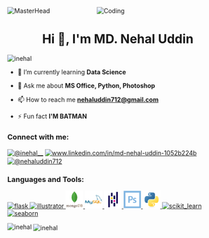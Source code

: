![MasterHead](https://static.vecteezy.com/system/resources/previews/001/759/768/non_2x/data-scientist-word-banner-vector.jpg)
<img align="right" alt="Coding" width="300" src="https://cdn.dribbble.com/users/926537/screenshots/4502924/python-2.gif">
<h1 align="center">Hi 👋, I'm MD. Nehal Uddin</h1>
<p align="left"> <img src="https://komarev.com/ghpvc/?username=inehal&label=Profile%20views&color=0e75b6&style=flat" alt="inehal" /> </p>

- 🌱 I’m currently learning **Data Science**

- 💬 Ask me about **MS Office, Python, Photoshop**

- 📫 How to reach me **nehaluddin712@gmail.com**

- ⚡ Fun fact **I'M BATMAN**

<h3 align="left">Connect with me:</h3>
<p align="left">
<a href="https://twitter.com/@inehal__" target="blank"><img align="center" src="https://raw.githubusercontent.com/rahuldkjain/github-profile-readme-generator/master/src/images/icons/Social/twitter.svg" alt="@inehal__" height="30" width="40" /></a>
<a href="https://linkedin.com/in/www.linkedin.com/in/md-nehal-uddin-1052b224b" target="blank"><img align="center" src="https://raw.githubusercontent.com/rahuldkjain/github-profile-readme-generator/master/src/images/icons/Social/linked-in-alt.svg" alt="www.linkedin.com/in/md-nehal-uddin-1052b224b" height="30" width="40" /></a>
<a href="https://www.hackerrank.com/@nehaluddin712" target="blank"><img align="center" src="https://raw.githubusercontent.com/rahuldkjain/github-profile-readme-generator/master/src/images/icons/Social/hackerrank.svg" alt="@nehaluddin712" height="30" width="40" /></a>
</p>

<h3 align="left">Languages and Tools:</h3>
<p align="left"> <a href="https://flask.palletsprojects.com/" target="_blank" rel="noreferrer"> <img src="https://www.vectorlogo.zone/logos/pocoo_flask/pocoo_flask-icon.svg" alt="flask" width="40" height="40"/> </a> <a href="https://www.adobe.com/in/products/illustrator.html" target="_blank" rel="noreferrer"> <img src="https://www.vectorlogo.zone/logos/adobe_illustrator/adobe_illustrator-icon.svg" alt="illustrator" width="40" height="40"/> </a> <a href="https://www.mongodb.com/" target="_blank" rel="noreferrer"> <img src="https://raw.githubusercontent.com/devicons/devicon/master/icons/mongodb/mongodb-original-wordmark.svg" alt="mongodb" width="40" height="40"/> </a> <a href="https://www.mysql.com/" target="_blank" rel="noreferrer"> <img src="https://raw.githubusercontent.com/devicons/devicon/master/icons/mysql/mysql-original-wordmark.svg" alt="mysql" width="40" height="40"/> </a> <a href="https://pandas.pydata.org/" target="_blank" rel="noreferrer"> <img src="https://raw.githubusercontent.com/devicons/devicon/2ae2a900d2f041da66e950e4d48052658d850630/icons/pandas/pandas-original.svg" alt="pandas" width="40" height="40"/> </a> <a href="https://www.photoshop.com/en" target="_blank" rel="noreferrer"> <img src="https://raw.githubusercontent.com/devicons/devicon/master/icons/photoshop/photoshop-line.svg" alt="photoshop" width="40" height="40"/> </a> <a href="https://www.python.org" target="_blank" rel="noreferrer"> <img src="https://raw.githubusercontent.com/devicons/devicon/master/icons/python/python-original.svg" alt="python" width="40" height="40"/> </a> <a href="https://scikit-learn.org/" target="_blank" rel="noreferrer"> <img src="https://upload.wikimedia.org/wikipedia/commons/0/05/Scikit_learn_logo_small.svg" alt="scikit_learn" width="40" height="40"/> </a> <a href="https://seaborn.pydata.org/" target="_blank" rel="noreferrer"> <img src="https://seaborn.pydata.org/_images/logo-mark-lightbg.svg" alt="seaborn" width="40" height="40"/> </a> </p>

<p><img align="left" src="https://github-readme-stats.vercel.app/api/top-langs?username=inehal&show_icons=true&locale=en&layout=compact" alt="inehal" /></p>

<p>&nbsp;<img align="center" src="https://github-readme-stats.vercel.app/api?username=inehal&show_icons=true&locale=en" alt="inehal" /></p>
